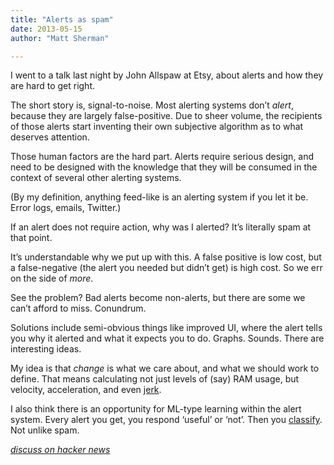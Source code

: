 ```yaml
---
title: "Alerts as spam"
date: 2013-05-15
author: "Matt Sherman"

---
```


I went to a talk last night by John Allspaw at Etsy, about alerts and how they are hard to get right.

The short story is, signal-to-noise. Most alerting systems don’t _alert_, because they are largely false-positive. Due to sheer volume, the recipients of those alerts start inventing their own subjective algorithm as to what deserves attention.

Those human factors are the hard part. Alerts require serious design, and need to be designed with the knowledge that they will be consumed in the context of several other alerting systems.

(By my definition, anything feed-like is an alerting system if you let it be. Error logs, emails, Twitter.)

If an alert does not require action, why was I alerted? It’s literally spam at that point.

It’s understandable why we put up with this. A false positive is low cost, but a false-negative (the alert you needed but didn’t get) is high cost. So we err on the side of _more_.

See the problem? Bad alerts become non-alerts, but there are some we can’t afford to miss. Conundrum.

Solutions include semi-obvious things like improved UI, where the alert tells you why it alerted and what it expects you to do. Graphs. Sounds. There are interesting ideas.

My idea is that _change_ is what we care about, and what we should work to define. That means calculating not just levels of (say) RAM usage, but velocity, acceleration, and even [jerk](http://en.wikipedia.org/wiki/Jerk_%28physics%29).

I also think there is an opportunity for ML-type learning within the alert system. Every alert you get, you respond ‘useful’ or ‘not’. Then you [classify](http://en.wikipedia.org/wiki/Statistical_classification). Not unlike spam.

[_discuss on hacker news_](https://news.ycombinator.com/item?id=5712834)
